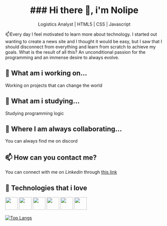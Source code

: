 
<h1 align ="center">### Hi there 👋, i'm Nolipe</h1>

<p align="center">
Logistics Analyst | HTML5 | CSS | Javascript
</p>

📫Every day I feel motivated to learn more about technology. I started out wanting to create a news site and I thought it would be easy, but I saw that I should disconnect from everything and learn from scratch to achieve my goals. What is the result of all this? An unconditional passion for the programming and an immense desire to always evolve.

## 🔭 What am i working on...
Working on projects that can change the world

## 🌱 What am i studying...
Studying programming logic

## 👯 Where I am always collaborating...
You can always find me on discord

## 📫 How can you contact me?
You can connect with me on <em>Linkedin</em> through [this link](https://www.linkedin.com/in/fellipiborges/)


## 🚀 Technologies that i love
<img src="https://cdn.jsdelivr.net/gh/devicons/devicon/icons/git/git-original.svg" width="40" height="40"/> <img src="https://cdn.jsdelivr.net/gh/devicons/devicon/icons/javascript/javascript-original.svg" width="40" height="40" /> <img src="https://cdn.jsdelivr.net/gh/devicons/devicon/icons/html5/html5-original-wordmark.svg" width="40" height="40" /> <img src="https://cdn.jsdelivr.net/gh/devicons/devicon/icons/css3/css3-original-wordmark.svg" width="40" height="40" /> <img src="https://cdn.jsdelivr.net/gh/devicons/devicon/icons/csharp/csharp-original.svg" width="40" height="40" /> <img src="https://cdn.jsdelivr.net/gh/devicons/devicon/icons/python/python-original.svg" width="40" height="40" />
          
[![Top Langs](https://github-readme-stats.vercel.app/api/top-langs/?username=fellipiborges&layout=compact)](https://github.com/fellipiborges/github-readme-stats)
